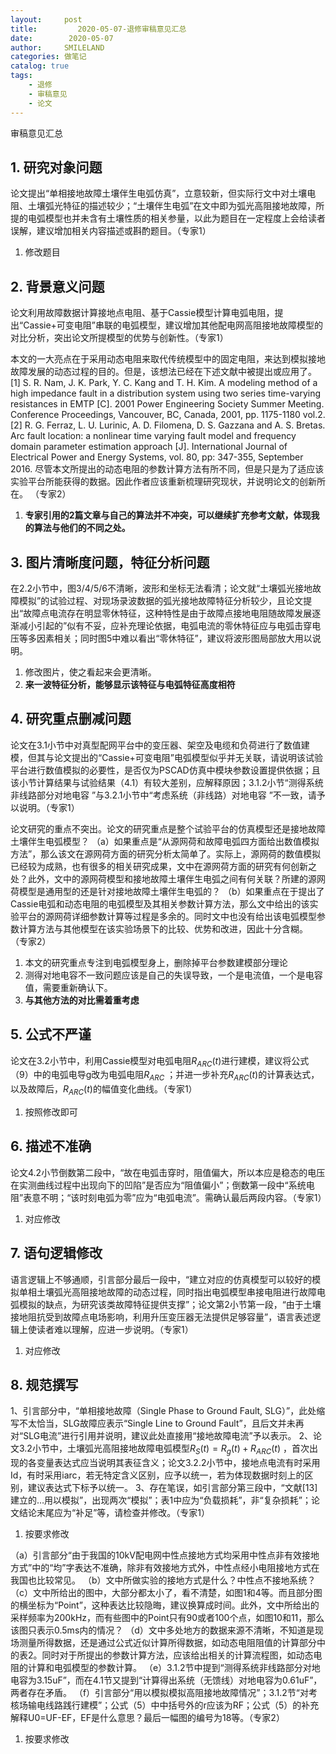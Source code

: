 ```yaml
---
layout:     post
title:         2020-05-07-退修审稿意见汇总
date:        2020-05-07
author:     SMILELAND
categories: 做笔记
catalog: true
tags:
    - 退修
    - 审稿意见
    - 论文
---
```


审稿意见汇总

## 1. 研究对象问题

论文提出“单相接地故障土壤伴生电弧仿真”，立意较新，但实际行文中对土壤电阻、土壤弧光特征的描述较少；“土壤伴生电弧”在文中即为弧光高阻接地故障，所提的电弧模型也并未含有土壤性质的相关参量，以此为题目在一定程度上会给读者误解，建议增加相关内容描述或斟酌题目。（专家1）

1. 修改题目

## 2. 背景意义问题

论文利用故障数据计算接地点电阻、基于Cassie模型计算电弧电阻，提出“Cassie+可变电阻”串联的电弧模型，建议增加其他配电网高阻接地故障模型的对比分析，突出论文所提模型的优势与创新性。（专家1）

本文的一大亮点在于采用动态电阻来取代传统模型中的固定电阻，来达到模拟接地故障发展的动态过程的目的。但是，该想法已经在下述文献中被提出或应用了。 
[1] S. R. Nam, J. K. Park, Y. C. Kang and T. H. Kim. A modeling method of a high impedance fault in a distribution system using two series time-varying resistances in EMTP [C]. 2001 Power Engineering Society Summer Meeting. Conference Proceedings, Vancouver, BC, Canada, 2001, pp. 1175-1180 vol.2. 
[2] R. G. Ferraz, L. U. Lurinic, A. D. Filomena, D. S. Gazzana and A. S. Bretas. Arc fault location: a nonlinear time varying fault model and frequency domain parameter estimation approach [J]. International Journal of Electrical Power and Energy Systems, vol. 80, pp: 347-355, September 2016. 
尽管本文所提出的动态电阻的参数计算方法有所不同，但是只是为了适应该实验平台所能获得的数据。因此作者应该重新梳理研究现状，并说明论文的创新所在。 （专家2）

1. **专家引用的2篇文章与自己的算法并不冲突，可以继续扩充参考文献，体现我的算法与他们的不同之处。**

<!-- more -->

## 3. 图片清晰度问题，特征分析问题

在2.2小节中，图3/4/5/6不清晰，波形和坐标无法看清；论文就“土壤弧光接地故障模拟”的试验过程、对现场录波数据的弧光接地故障特征分析较少，且论文提出“故障点电流存在明显零休特征，这种特性是由于故障点接地电阻随故障发展逐渐减小引起的”似有不妥，应补充理论依据，电弧电流的零休特征应与电弧击穿电压等多因素相关；同时图5中难以看出“零休特征”，建议将波形图局部放大用以说明。

1. 修改图片，使之看起来会更清晰。
2. **来一波特征分析，能够显示该特征与电弧特征高度相符**

## 4. 研究重点删减问题

论文在3.1小节中对真型配网平台中的变压器、架空及电缆和负荷进行了数值建模，但其与论文提出的“Cassie+可变电阻”电弧模型似乎并无关联，请说明该试验平台进行数值模拟的必要性，是否仅为PSCAD仿真中模块参数设置提供依据；且该小节计算结果与试验结果（4.1）有较大差别，应解释原因；3.1.2小节“测得系统非线路部分对地电容 ”与3.2.1小节中“考虑系统（非线路）对地电容 ”不一致，请予以说明。（专家1）

论文研究的重点不突出。论文的研究重点是整个试验平台的仿真模型还是接地故障土壤伴生电弧模型？ 
（a）如果重点是“从源网荷和故障电弧四方面给出数值模拟方法”，那么该文在源网荷方面的研究分析太简单了。实际上，源网荷的数值模拟已经较为成熟，也有很多的相关研究成果，文中在源网荷方面的研究有何创新之处？此外，文中的源网荷模型和接地故障土壤伴生电弧之间有何关联？所建的源网荷模型是通用型的还是针对接地故障土壤伴生电弧的？ 
（b）如果重点在于提出了Cassie电弧和动态电阻的电弧模型及其相关参数计算方法，那么文中给出的该实验平台的源网荷详细参数计算等过程是多余的。同时文中也没有给出该电弧模型参数计算方法与其他模型在该实验场景下的比较、优势和改进，因此十分含糊。 （专家2）

1. 本文的研究重点专注到电弧模型身上，删除掉平台参数建模部分理论
2. 测得对地电容不一致问题应该是自己的失误导致，一个是电流值，一个是电容值，需要重新确认下。
3. **与其他方法的对比需着重考虑**

## 5. 公式不严谨

论文在3.2小节中，利用Cassie模型对电弧电阻$R_{ARC}(t)$进行建模，建议将公式（9）中的电弧电导g改为电弧电阻$R_{ARC}$ ；并进一步补充$R_{ARC}(t)$的计算表达式，以及故障后，$R_{ARC}(t)$的幅值变化曲线。（专家1）

1. 按照修改即可

## 6. 描述不准确

论文4.2小节倒数第二段中，“故在电弧击穿时，阻值偏大，所以本应是稳态的电压在实测曲线过程中出现向下的凹陷”是否应为“阻值偏小”；倒数第一段中“系统电阻”表意不明；“该时刻电弧为零”应为“电弧电流”。需确认最后两段内容。（专家1）

1. 对应修改

## 7. 语句逻辑修改

语言逻辑上不够通顺，引言部分最后一段中，“建立对应的仿真模型可以较好的模拟单相土壤弧光高阻接地故障的动态过程，同时指出电弧模型串接电阻进行故障电弧模拟的缺点，为研究该类故障特征提供支撑”；论文第2小节第一段，“由于土壤接地阻抗受到故障点电场影响，利用升压变压器无法提供足够容量”，语言表述逻辑上使读者难以理解，应进一步说明。（专家1）

1. 对应修改

## 8. 规范撰写

1、引言部分中，“单相接地故障（Single Phase to Ground Fault, SLG）”，此处缩写不太恰当，SLG故障应表示“Single Line to Ground Fault”，且后文并未再对“SLG电流”进行引用并说明，建议此处直接用“接地故障电流”予以表示。
2、论文3.2小节中，土壤弧光高阻接地故障电弧模型${R_S}\left( t \right) = {R_g}\left( t \right) + {R_{ARC}}\left( t \right)$ ，首次出现的各变量表达式应当说明其表征含义；论文3.2.2小节中，接地点电流有时采用Id，有时采用iarc，若无特定含义区别，应予以统一，若为体现数据时刻上的区别，建议表达式下标予以统一。
3、存在笔误，如引言部分第三段中，“文献[13]建立的…用以模拟”，出现两次“模拟”；表1中应为“负载损耗”，非“复杂损耗”；论文结论末尾应为“补足”等，请检查并修改。（专家1）

1. 按要求修改

（a）引言部分“由于我国的10kV配电网中性点接地方式均采用中性点非有效接地方式”中的“均”字表达不准确，除非有效接地方式外，中性点经小电阻接地方式在我国也比较常见。 
（b）文中所做实验的接地方式是什么？中性点不接地系统？ 
（c）文中所给出的图中，大部分都太小了，看不清楚，如图1和4等。而且部分图的横坐标为“Point”，这种表达比较隐晦，建议换算成时间。此外，文中所给出的采样频率为200kHz，而有些图中的Point只有90或者100个点，如图10和11，那么该图只表示0.5ms内的情况？ 
（d）文中多处地方的数据来源不清晰，不知道是现场测量所得数据，还是通过公式近似计算所得数据，如动态电阻阻值的计算部分中的表2。同时对于所提出的参数计算方法，应该给出相关的计算流程图，如动态电阻的计算和电弧模型的参数计算。 
（e）3.1.2节中提到“测得系统非线路部分对地电容为3.15uF”，而在4.1节又提到“计算得出系统（无馈线）对地电容为0.61uF”，两者存在矛盾。 
（f）引言部分“用以模拟模拟高阻接地故障情况”；3.1.2节“对考核场输电线路践行建模”；公式（5）中中括号外的r应该为RF；公式（5）的补充解释U0=UF-EF，EF是什么意思？最后一幅图的编号为18等。（专家2）

1. 按要求修改
